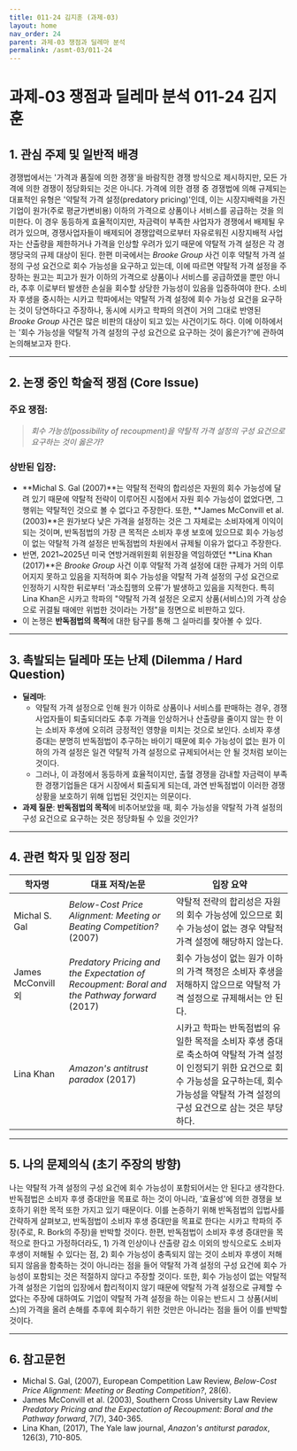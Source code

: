 ```yaml
---
title: 011-24 김지훈 (과제-03)
layout: home
nav_order: 24
parent: 과제-03 쟁점과 딜레마 분석
permalink: /asmt-03/011-24
---
```


# 과제-03 쟁점과 딜레마 분석 011-24 김지훈 

## 1. 관심 주제 및 일반적 배경

경쟁법에서는 '가격과 품질에 의한 경쟁'을 바람직한 경쟁 방식으로 제시하지만, 모든 가격에 의한 경쟁이 정당화되는 것은 아니다. 가격에 의한 경쟁 중 경쟁법에 의해 규제되는 대표적인 유형은 '약탈적 가격 설정(predatory pricing)'인데, 이는 시장지배력을 가진 기업이 원가(주로 평균가변비용) 이하의 가격으로 상품이나 서비스를 공급하는 것을 의미한다. 이 경우 동등하게 효율적이지만, 자금력이 부족한 사업자가 경쟁에서 배제될 우려가 있으며, 경쟁사업자들이 배제되어 경쟁압력으로부터 자유로워진 시장지배적 사업자는 산출량을 제한하거나 가격을 인상할 우려가 있기 때문에 약탈적 가격 설정은 각 경쟁당국의 규제 대상이 된다. 한편 미국에서는 *Brooke Group* 사건 이후 약탈적 가격 설정의 구성 요건으로 회수 가능성을 요구하고 있는데, 이에 따르면 약탈적 가격 설정을 주장하는 원고는 피고가 원가 이하의 가격으로 상품이나 서비스를 공급하였을 뿐만 아니라, 추후 이로부터 발생한 손실을 회수할 상당한 가능성이 있음을 입증하여야 한다. 소비자 후생을 중시하는 시카고 학파에서는 약탈적 가격 설정에 회수 가능성 요건을 요구하는 것이 당연하다고 주장하나, 동시에 시카고 학파의 의견이 거의 그대로 반영된 *Brooke Group* 사건은 많은 비판의 대상이 되고 있는 사건이기도 하다. 이에 이하에서는 '회수 가능성을 약탈적 가격 설정의 구성 요건으로 요구하는 것이 옳은가?'에 관하여 논의해보고자 한다. 

---

## 2. 논쟁 중인 학술적 쟁점 (Core Issue)

### 주요 쟁점:  

> *회수 가능성(possibility of recoupment)을 약탈적 가격 설정의 구성 요건으로 요구하는 것이 옳은가?*

### 상반된 입장:
- **Michal S. Gal (2007)**는 약탈적 전략의 합리성은 자원의 회수 가능성에 달려 있기 때문에 약탈적 전략이 이루어진 시점에서 자원 회수 가능성이 없었다면, 그 행위는 약탈적인 것으로 볼 수 없다고 주장한다. 또한, **James McConvill et al. (2003)**은 원가보다 낮은 가격을 설정하는 것은 그 자체로는 소비자에게 이익이 되는 것이며, 반독점법의 가장 큰 목적은 소비자 후생 보호에 있으므로 회수 가능성이 없는 약탈적 가격 설정은 반독점법의 차원에서 규제될 이유가 없다고 주장한다. 
- 반면, 2021~2025년 미국 연방거래위원회 위원장을 역임하였던 **Lina Khan (2017)**은 *Brooke Group* 사건 이후 약탈적 가격 설정에 대한 규제가 거의 이루어지지 못하고 있음을 지적하며 회수 가능성을 약탈적 가격 설정의 구성 요건으로 인정하기 시작한 뒤로부터 '과소집행의 오류'가 발생하고 있음을 지적한다. 특히 Lina Khan은 시카고 학파의 "약탈적 가격 설정은 오로지 상품(서비스)의 가격 상승으로 귀결될 때에만 위법한 것이라는 가정"을 정면으로 비판하고 있다.  
- 이 논쟁은 **반독점법의 목적**에 대한 탐구를 통해 그 실마리를 찾아볼 수 있다. 

---

## 3. 촉발되는 딜레마 또는 난제 (Dilemma / Hard Question)

- **딜레마**: 
  - 약탈적 가격 설정으로 인해 원가 이하로 상품이나 서비스를 판매하는 경우, 경쟁사업자들이 퇴출되더라도 추후 가격을 인상하거나 산출량을 줄이지 않는 한 이는 소비자 후생에 오히려 긍정적인 영향을 미치는 것으로 보인다. 소비자 후생 증대는 분명히 반독점법이 추구하는 바이기 때문에 회수 가능성이 없는 원가 이하의 가격 설정은 일견 약탈적 가격 설정으로 규제되어서는 안 될 것처럼 보이는 것이다. 
  - 그러나, 이 과정에서 동등하게 효율적이지만, 출혈 경쟁을 감내할 자금력이 부족한 경쟁기업들은 대거 시장에서 퇴출되게 되는데, 과연 반독점법이 이러한 경쟁 상황을 보호하기 위해 입법된 것인지는 의문이다. 
- **과제 질문**: **반독점법의 목적**에 비추어보았을 때, 회수 가능성을 약탈적 가격 설정의 구성 요건으로 요구하는 것은 정당화될 수 있을 것인가? 

---

## 4. 관련 학자 및 입장 정리

| 학자명             | 대표 저작/논문                                   | 입장 요약 |
|--------------------|---------------------------------------------------|-----------|
| Michal S. Gal   | *Below-Cost Price Alignment: Meeting or Beating Competition?* (2007)                          | 약탈적 전략의 합리성은 자원의 회수 가능성에 있으므로 회수 가능성이 없는 경우 약탈적 가격 설정에 해당하지 않는다. |
| James McConvill 외    | *Predatory Pricing and the Expectation of Recoupment: Boral and the Pathway forward* (2017)                                | 회수 가능성이 없는 원가 이하의 가격 책정은 소비자 후생을 저해하지 않으므로 약탈적 가격 설정으로 규제해서는 안 된다. |
| Lina Khan | *Amazon's antitrust paradox* (2017) | 시카고 학파는 반독점법의 유일한 목적을 소비자 후생 증대로 축소하여 약탈적 가격 설정이 인정되기 위한 요건으로 회수 가능성을 요구하는데, 회수 가능성을 약탈적 가격 설정의 구성 요건으로 삼는 것은 부당하다. |

---

## 5. 나의 문제의식 (초기 주장의 방향)

나는 약탈적 가격 설정의 구성 요건에 회수 가능성이 포함되어서는 안 된다고 생각한다. 반독점법은 소비자 후생 증대만을 목표로 하는 것이 아니라, '효율성'에 의한 경쟁을 보호하기 위한 목적 또한 가지고 있기 때문이다. 이를 논증하기 위해 반독점법의 입법사를 간략하게 살펴보고, 반독점법이 소비자 후생 증대만을 목표로 한다는 시카고 학파의 주장(주로, R. Bork의 주장)을 반박할 것이다. 한편, 반독점법이 소비자 후생 증대만을 목적으로 한다고 가정하더라도, 1) 가격 인상이나 산출량 감소 이외의 방식으로도 소비자 후생이 저해될 수 있다는 점, 2) 회수 가능성이 충족되지 않는 것이 소비자 후생이 저해되지 않음을 함축하는 것이 아니라는 점을 들어 약탈적 가격 설정의 구성 요건에 회수 가능성이 포함되는 것은 적절하지 않다고 주장할 것이다. 또한, 회수 가능성이 없는 약탈적 가격 설정은 기업의 입장에서 합리적이지 않기 때문에 약탈적 가격 설정으로 규제할 수 없다는 주장에 대하여도 기업이 약탈적 가격 설정을 하는 이유는 반드시 그 상품(서비스)의 가격을 올려 손해를 추후에 회수하기 위한 것만은 아니라는 점을 들어 이를 반박할 것이다. 

---

## 6. 참고문헌

- Michal S. Gal, (2007), European Competition Law Review, *Below-Cost Price Alignment: Meeting or Beating Competition?*, 28(6). 
- James McConvill et al. (2003), Southern Cross University Law Review *Predatory Pricing and the Expectation of Recoupment: Boral and the Pathway forward*, 7(7), 340-365.  
- Lina Khan, (2017), The Yale law journal, *Anazon's antiturst paradox*, 126(3), 710-805. 
